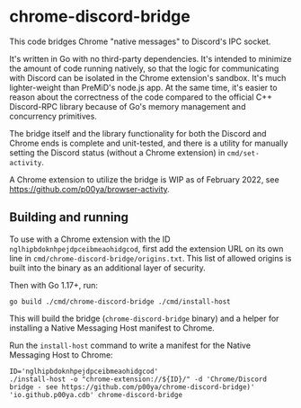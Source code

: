 # chrome-discord-bridge

This code bridges Chrome "native messages" to Discord's IPC socket.

It's written in Go with no third-party dependencies.   It's intended to minimize the amount of code running natively, so that the logic for communicating with Discord can be isolated in the Chrome extension's sandbox.  It's much lighter-weight than PreMiD's node.js app.  At the same time, it's easier to reason about the correctness of the code compared to the official C++ Discord-RPC library because of Go's memory management and concurrency primitives.

The bridge itself and the library functionality for both the Discord and Chrome ends is complete and unit-tested, and there is a utility for manually setting the Discord status (without a Chrome extension) in `cmd/set-activity`.

A Chrome extension to utilize the bridge is WIP as of February 2022, see https://github.com/p00ya/browser-activity.

## Building and running

To use with a Chrome extension with the ID `nglhipbdoknhpejdpceibmeaohidgcod`, first add the extension URL on its own line in `cmd/chrome-discord-bridge/origins.txt`.  This list of allowed origins is built into the binary as an additional layer of security.

Then with Go 1.17+, run:

```
go build ./cmd/chrome-discord-bridge ./cmd/install-host
```

This will build the bridge (`chrome-discord-bridge` binary) and a helper for installing a Native Messaging Host manifest to Chrome.

Run the `install-host` command to write a manifest for the Native Messaging Host to Chrome:

```
ID='nglhipbdoknhpejdpceibmeaohidgcod'
./install-host -o "chrome-extension://${ID}/" -d 'Chrome/Discord bridge - see https://github.com/p00ya/chrome-discord-bridge)' 'io.github.p00ya.cdb' chrome-discord-bridge
```
